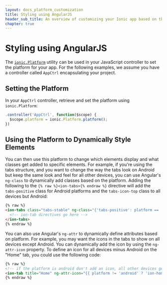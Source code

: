 ```yaml
---
layout: docs_platform_customization
title: Styling using AngularJS
header_sub_title: An overview of customizing your Ionic app based on the platform
chapter: true
---
```


# Styling using AngularJS

The <code><a href="/docs/api/utility/ionic.Platform/">ionic.Platform</a></code> utility can be used in your JavaScript controller to set the platform for your app. For the following examples, we assume you have a controller called `AppCtrl` encapsulating your project.

## Setting the Platform

In your `AppCtrl` controller, retrieve and set the platform using `ionic.Platform`:

```javascript
.controller('AppCtrl', function($scope) {
  $scope.platform = ionic.Platform.platform();
})
```

## Using the Platform to Dynamically Style Elements

You can then use this platform to change which elements display and what classes get added to specific elements. For example, if you're using the tabs structure, and you want to change the way the tabs look on Android but keep the same look and feel for all other devices, you can use Angular's `ng-class` to dynamically add classes based on the platform. Adding the following to the `{% raw %}<ion-tabs>{% endraw %}` directive will add the `tabs-positive` class for Android platforms and the `tabs-icon-top` class to all devices but Android:

```html
{% raw %}
<ion-tabs class="tabs-stable" ng-class="{'tabs-positive': platform == 'android', 'tabs-icon-top': platform != 'android'}">
  <!-- ion-tab directives go here -->
</ion-tabs>
{% endraw %}
```

You can also use Angular's `ng-attr` to dynamically define attributes based on platform. For example, you may want the icons in the tabs to show on all devices except Android. You can dynamically add the icon by using the `ng-attr-icon` property. To define an icon for all devices minus Android on the "Home" tab, you could use the following code:

```html
{% raw %}
<!-- if the platform is android don't add an icon, all other devices get an icon -->
<ion-tab title="Home" ng-attr-icon="{{ platform != 'android' ? 'ion-home' : undefined}}" href="#/tab/home">
{% endraw %}
```
